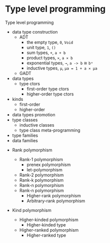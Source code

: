 # Type level programming

Type level programming
  - data type construction
    - ADT
      - the empty type,    `0`,    `Void`
      - unit type,         `1`,    `()`
      - sum types,         `+`,    `a + b`
      - product types,     `⨯`,    `a ⨯ b`
      - exponential types, `→`,    `a -> b` ≅ `bᵃ`
      - inductive types,   `μ`,    `μa = 1 + a ⨯ μa`
    - GADT
  - data types
    - type ctors
      - first-order type ctors
      - higher-order type ctors
  - kinds
    - first-order
    - higher-order
  - data types promotion
  - type classes
    - inductive classes
    - type class meta-programming
  - type families
  - data families

  * Rank polymorphism
    - Rank-1 polymorphism
      - prenex polymorphism
      - let-polymorphism
    - Rank-2 polymorphism
    - Rank-k polymorphism
    - Rank-n polymorphism
    - Rank-n polymorphism
      - Higher-rank polymorphism
      - Arbitrary-rank polymorphism

  * Kind polymorphism
    - Higher-kinded polymorphism
      - Higher-kinded type
    - Higher-ranked polymorphism
      - Higher-ranked type
